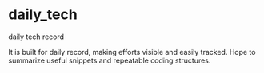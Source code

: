 # daily_tech

daily tech record

It is built for daily record, making efforts visible and easily tracked.
Hope to summarize useful snippets and repeatable coding structures.

